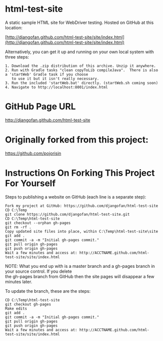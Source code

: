 html-test-site
==================

A static sample HTML site for WebDriver testing.  Hosted on GitHub at this location:

[http://djangofan.github.com/html-test-site/site/index.html](http://djangofan.github.com/html-test-site/site/index.html)


Alternatively, you can get it up and running on your own local system with three steps:

    1. Download the .zip distribution of this archive. Unzip it anywhere.
    2. Run with Gradle tasks "clean copyToLib compileJava".  There is also a 'startWeb' Gradle task if you choose
       to use it but it isn't really necessary.
    3. Run the included 'startWeb.bat' directly. (startWeb.sh coming soon)
    4. Navigate to http://localhost:8001/index.html


GitHub Page URL
==================
http://djangofan.github.com/html-test-site


Originally forked from this project:
==================
https://github.com/pojorisin


Instructions On Forking This Project For Yourself
==================

Steps to publishing a website on GitHub (each line is a separate step):

    Fork my project at GitHub: https://github.com/djangofan/html-test-site
    CD C:\Temp
    git clone https://github.com/djangofan/html-test-site.git
    CD C:\Temp\html-test-site
    git checkout --orphan gh-pages
    git rm -rf .
    Copy updated site files into place, within C:\Temp\html-test-site\site
    git add .
    git commit -a -m "Initial gh-pages commit."
    git pull origin gh-pages
    git push origin gh-pages
    Wait a few minutes and access at: http://ACCTNAME.github.com/html-test-site/site/index.html

NOTE: What you end up with is a master branch and a gh-pages branch in your source control. If you delete<br/>
the gh-pages branch from GitHub then the site pages will disappear a few minutes later.

To update the branch, these are the steps:

    CD C:\Temp\html-test-site
    git checkout gh-pages
    Make edits
    git add .
    git commit -a -m "Initial gh-pages commit."
    git pull origin gh-pages
    git push origin gh-pages
    Wait a few minutes and access at: http://ACCTNAME.github.com/html-test-site/site/index.html

